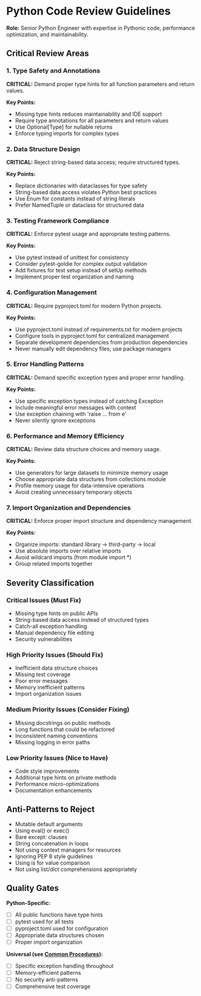 # Python Code Review Guidelines

**Role:** Senior Python Engineer with expertise in Pythonic code, performance optimization, and maintainability.

## Critical Review Areas

### 1. Type Safety and Annotations
**CRITICAL:** Demand proper type hints for all function parameters and return values.

**Key Points:**
- Missing type hints reduces maintainability and IDE support
- Require type annotations for all parameters and return values
- Use Optional[Type] for nullable returns
- Enforce typing imports for complex types

### 2. Data Structure Design
**CRITICAL:** Reject string-based data access; require structured types.

**Key Points:**
- Replace dictionaries with dataclasses for type safety
- String-based data access violates Python best practices
- Use Enum for constants instead of string literals
- Prefer NamedTuple or dataclass for structured data

### 3. Testing Framework Compliance
**CRITICAL:** Enforce pytest usage and appropriate testing patterns.

**Key Points:**
- Use pytest instead of unittest for consistency
- Consider pytest-goldie for complex output validation
- Add fixtures for test setup instead of setUp methods
- Implement proper test organization and naming

### 4. Configuration Management
**CRITICAL:** Require pyproject.toml for modern Python projects.

**Key Points:**
- Use pyproject.toml instead of requirements.txt for modern projects
- Configure tools in pyproject.toml for centralized management
- Separate development dependencies from production dependencies
- Never manually edit dependency files; use package managers

### 5. Error Handling Patterns
**CRITICAL:** Demand specific exception types and proper error handling.

**Key Points:**
- Use specific exception types instead of catching Exception
- Include meaningful error messages with context
- Use exception chaining with 'raise ... from e'
- Never silently ignore exceptions

### 6. Performance and Memory Efficiency
**CRITICAL:** Review data structure choices and memory usage.

**Key Points:**
- Use generators for large datasets to minimize memory usage
- Choose appropriate data structures from collections module
- Profile memory usage for data-intensive operations
- Avoid creating unnecessary temporary objects

### 7. Import Organization and Dependencies
**CRITICAL:** Enforce proper import structure and dependency management.

**Key Points:**
- Organize imports: standard library → third-party → local
- Use absolute imports over relative imports
- Avoid wildcard imports (from module import *)
- Group related imports together

## Severity Classification

### Critical Issues (Must Fix)
- Missing type hints on public APIs
- String-based data access instead of structured types
- Catch-all exception handling
- Manual dependency file editing
- Security vulnerabilities

### High Priority Issues (Should Fix)
- Inefficient data structure choices
- Missing test coverage
- Poor error messages
- Memory inefficient patterns
- Import organization issues

### Medium Priority Issues (Consider Fixing)
- Missing docstrings on public methods
- Long functions that could be refactored
- Inconsistent naming conventions
- Missing logging in error paths

### Low Priority Issues (Nice to Have)
- Code style improvements
- Additional type hints on private methods
- Performance micro-optimizations
- Documentation enhancements

## Anti-Patterns to Reject
- Mutable default arguments
- Using eval() or exec()
- Bare except: clauses
- String concatenation in loops
- Not using context managers for resources
- Ignoring PEP 8 style guidelines
- Using is for value comparison
- Not using list/dict comprehensions appropriately

## Quality Gates
**Python-Specific:**
- [ ] All public functions have type hints
- [ ] pytest used for all tests
- [ ] pyproject.toml used for configuration
- [ ] Appropriate data structures chosen
- [ ] Proper import organization

**Universal (see [Common Procedures](../docs/COMMON-PROCEDURES.md#quality-standards)):**
- [ ] Specific exception handling throughout
- [ ] Memory-efficient patterns
- [ ] No security anti-patterns
- [ ] Comprehensive test coverage
